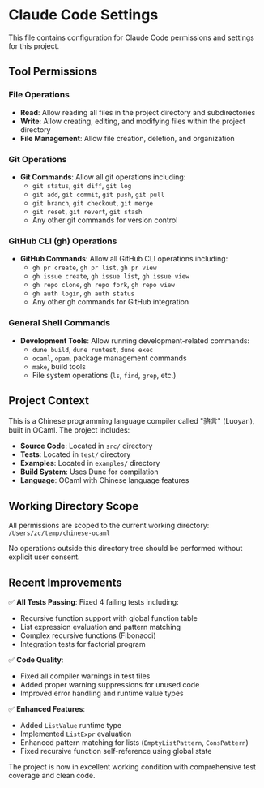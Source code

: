 # Claude Code Settings

This file contains configuration for Claude Code permissions and settings for this project.

## Tool Permissions

### File Operations
- **Read**: Allow reading all files in the project directory and subdirectories
- **Write**: Allow creating, editing, and modifying files within the project directory
- **File Management**: Allow file creation, deletion, and organization

### Git Operations
- **Git Commands**: Allow all git operations including:
  - `git status`, `git diff`, `git log`
  - `git add`, `git commit`, `git push`, `git pull`
  - `git branch`, `git checkout`, `git merge`
  - `git reset`, `git revert`, `git stash`
  - Any other git commands for version control

### GitHub CLI (gh) Operations
- **GitHub Commands**: Allow all GitHub CLI operations including:
  - `gh pr create`, `gh pr list`, `gh pr view`
  - `gh issue create`, `gh issue list`, `gh issue view`
  - `gh repo clone`, `gh repo fork`, `gh repo view`
  - `gh auth login`, `gh auth status`
  - Any other gh commands for GitHub integration

### General Shell Commands
- **Development Tools**: Allow running development-related commands:
  - `dune build`, `dune runtest`, `dune exec`
  - `ocaml`, `opam`, package management commands
  - `make`, build tools
  - File system operations (`ls`, `find`, `grep`, etc.)

## Project Context

This is a Chinese programming language compiler called "骆言" (Luoyan), built in OCaml. The project includes:

- **Source Code**: Located in `src/` directory
- **Tests**: Located in `test/` directory  
- **Examples**: Located in `examples/` directory
- **Build System**: Uses Dune for compilation
- **Language**: OCaml with Chinese language features

## Working Directory Scope

All permissions are scoped to the current working directory: `/Users/zc/temp/chinese-ocaml`

No operations outside this directory tree should be performed without explicit user consent.

## Recent Improvements

✅ **All Tests Passing**: Fixed 4 failing tests including:
- Recursive function support with global function table
- List expression evaluation and pattern matching
- Complex recursive functions (Fibonacci)  
- Integration tests for factorial program

✅ **Code Quality**: 
- Fixed all compiler warnings in test files
- Added proper warning suppressions for unused code
- Improved error handling and runtime value types

✅ **Enhanced Features**:
- Added `ListValue` runtime type
- Implemented `ListExpr` evaluation
- Enhanced pattern matching for lists (`EmptyListPattern`, `ConsPattern`)
- Fixed recursive function self-reference using global state

The project is now in excellent working condition with comprehensive test coverage and clean code.
